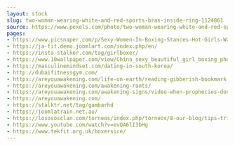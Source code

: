 ```yaml
---
layout: stock
slug: two-woman-wearing-white-and-red-sports-bras-inside-ring-1124861
source: https://www.pexels.com/photo/two-woman-wearing-white-and-red-sports-bras-inside-ring-1124861/
pages:
- https://www.picsnaper.com/p/Sexy-Women-In-Boxing-Stances-Hot-Girls-Wallpaper
- https://ja-fit.demo.joomlart.com/index.php/en/
- https://insta-stalker.com/tag/girlboxer/
- https://www.10wallpaper.com/view/China_sexy_beautiful_girl_boxing_photo.html
- https://masculinemindset.com/dating-in-south-korea/
- http://dubaifitnessgym.com/
- https://areyouawakening.com/life-on-earth/reading-gibberish-bookmark-it/
- https://areyouawakening.com/awakening-rants/
- https://areyouawakening.com/awakening-signs/video-when-prophecies-dont-happen/
- https://areyouawakening.com/
- https://stalktr.net/tag/gambarhd
- https://joomlatrain.net.au/
- https://losososclan.com/torneos/index.php/torneos/8-our-blog/tips-tricks
- https://www.youtube.com/watch?v=evQA6lI3bHg
- https://www.tekfit.org.uk/boxersice/
---
```


